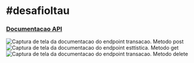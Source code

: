 # #desafioItau

<h3><a href="https://lsslucas.github.io/documentacaoAPI/index.html">Documentacao API</a></h3>

<img src="https://i.imgur.com/qHT2GWN.png"  alt="Captura de tela da documentacao do endpoint transacao. Metodo post" style="weight:90%"/>

<img src="https://i.imgur.com/gSoXGDF.png" alt="Captura de tela da documentacao do endpoint esttistica. Metodo get"/>

<img src="https://i.imgur.com/DLAmQMY.png" alt="Captura de tela da documentacao do endpoint transacao. Metodo delete"/>
